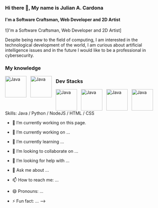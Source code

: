 ### Hi there 👋, My name is Julian A. Cardona
#### I'm a Software Craftsman, Web Developer and 2D Artist
![I'm a Software Craftsman, Web Developer and 2D Artist]

Despite being new to the field of computing, I am interested in the technological development of the world, I am curious about artificial intelligence issues and in the future I would like to be a professional in cybersecurity.

### My knowledge
<img align="left" alt="Java" width="70px" style="padding-right:10px;" src="https://cdn.jsdelivr.net/gh/devicons/devicon/icons/java/java-original-wordmark.svg"/>
<img align="left" alt="Java" width="70px" style="padding-right:10px;" src="https://cdn.jsdelivr.net/gh/devicons/devicon/icons/python/python-original-wordmark.svg"/>
  
### Dev Stacks
<img align="left" alt="Java" width="70px" style="padding-right:10px;" src="https://cdn.jsdelivr.net/gh/devicons/devicon/icons/mongodb/mongodb-original-wordmark.svg" />
<img align="left" alt="Java" width="70px" style="padding-right:10px;" src="https://cdn.jsdelivr.net/gh/devicons/devicon/icons/express/express-original-wordmark.svg" />
<img align="left" alt="Java" width="70px" style="padding-right:10px;" src="https://cdn.jsdelivr.net/gh/devicons/devicon/icons/react/react-original-wordmark.svg" />
<img align="left" alt="Java" width="70px" style="padding-right:10px;" src="https://cdn.jsdelivr.net/gh/devicons/devicon/icons/nodejs/nodejs-original-wordmark.svg" />

Skills: Java / Python / NodeJS / HTML / CSS

- 🔭 I’m currently working on this page. 

- 🔭 I’m currently working on ...
- 🌱 I’m currently learning ...
- 👯 I’m looking to collaborate on ...
- 🤔 I’m looking for help with ...
- 💬 Ask me about ...
- 📫 How to reach me: ...
- 😄 Pronouns: ...
- ⚡ Fun fact: ...
-->
